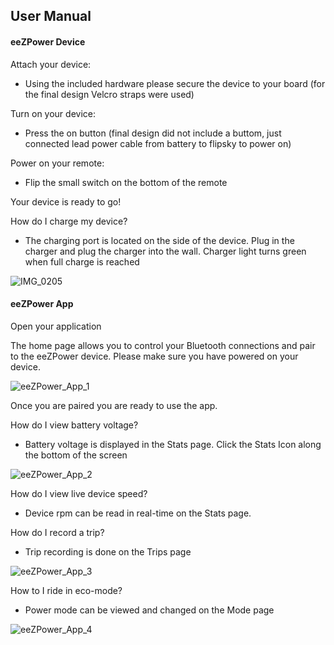 ## User Manual

#### eeZPower Device

Attach your device:

-	Using the included hardware please secure the device to your board (for the final design Velcro straps were used)

Turn on your device:

-	Press the on button (final design did not include a buttom, just connected lead power cable from battery to flipsky to power on)

Power on your remote:

-	Flip the small switch on the bottom of the remote

Your device is ready to go!

How do I charge my device?

- The charging port is located on the side of the device. Plug in the charger and plug the charger into the wall. Charger light turns green when full charge is reached

![IMG_0205](https://user-images.githubusercontent.com/17459282/164177147-5700a7dd-dab7-4433-8db4-90f605652888.jpg)

#### eeZPower App

Open your application

The home page allows you to control your Bluetooth connections and pair to the eeZPower device. Please make sure you have powered on your device.

![eeZPower_App_1](https://user-images.githubusercontent.com/17459282/164178161-715ccfa3-64b6-4fcf-8843-ea7a1429a5fe.jpg)

Once you are paired you are ready to use the app.

How do I view battery voltage?

-	Battery voltage is displayed in the Stats page. Click the Stats Icon along the bottom of the screen

![eeZPower_App_2](https://user-images.githubusercontent.com/17459282/164178195-56ffb919-23a6-491c-a541-72011b08d698.jpg)

How do I view live device speed?

-	Device rpm can be read in real-time on the Stats page.

How do I record a trip?

-	Trip recording is done on the Trips page

![eeZPower_App_3](https://user-images.githubusercontent.com/17459282/164178226-39ff2cbe-3b99-4e08-933d-2403ccd554ff.jpg)

How to I ride in eco-mode?

-	Power mode can be viewed and changed on the Mode page

![eeZPower_App_4](https://user-images.githubusercontent.com/17459282/164178262-ddaf325c-88c2-436d-88b2-15fc35bddef6.jpg)
